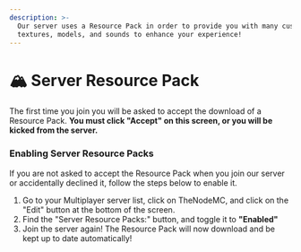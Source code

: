 ```yaml
---
description: >-
  Our server uses a Resource Pack in order to provide you with many custom
  textures, models, and sounds to enhance your experience!
---
```


# 🏔️ Server Resource Pack

The first time you join you will be asked to accept the download of a Resource Pack. **You must click "Accept" on this screen, or you will be kicked from the server.**&#x20;

### Enabling Server Resource Packs

If you are not asked to accept the Resource Pack when you join our server or accidentally declined it, follow the steps below to enable it.

1. Go to your Multiplayer server list, click on TheNodeMC, and click on the "Edit" button at the bottom of the screen.
2. Find the "Server Resource Packs:" button, and toggle it to **"Enabled"**
3. Join the server again! The Resource Pack will now download and be kept up to date automatically!

